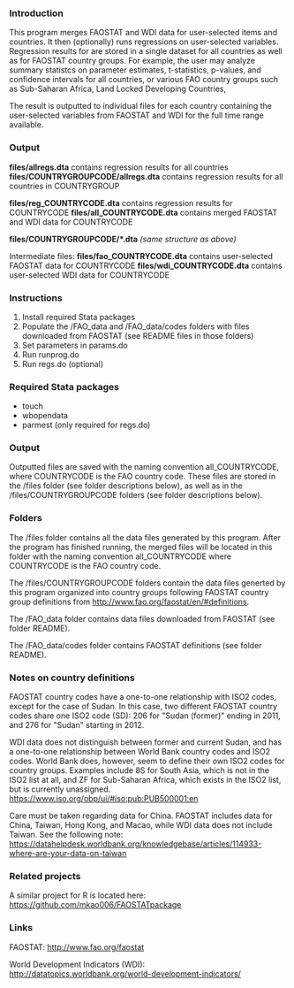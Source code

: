 ### Introduction

This program merges FAOSTAT and WDI data for user-selected items and countries.  It then (optionally) runs regressions on user-selected variables.  Regression results for are stored in a single dataset for all countries as well as for FAOSTAT country groups.  For example, the user may analyze summary statistcs on parameter estimates, t-statistics, p-values, and confidence intervals for all countries, or various FAO country groups such as Sub-Saharan Africa, Land Locked Developing Countries, 

 The result is outputted to individual files for each country containing the user-selected variables from FAOSTAT and WDI for the full time range available.

### Output

**files/allregs.dta** contains regression results for all countries
**files/COUNTRYGROUPCODE/allregs.dta** contains regression results for all countries in COUNTRYGROUP

**files/reg_COUNTRYCODE.dta** contains regression results for COUNTRYCODE
**files/all_COUNTRYCODE.dta** contains merged FAOSTAT and WDI data for COUNTRYCODE

**files/COUNTRYGROUPCODE/\*.dta** *(same structure as above)*

Intermediate files:
**files/fao_COUNTRYCODE.dta** contains user-selected FAOSTAT data for COUNTRYCODE
**files/wdi_COUNTRYCODE.dta** contains user-selected WDI data for COUNTRYCODE

### Instructions

1. Install required Stata packages
2. Populate the /FAO_data and /FAO_data/codes folders with files downloaded from FAOSTAT (see README files in those folders)
3. Set parameters in params.do
4. Run runprog.do
5. Run regs.do (optional)

### Required Stata packages

- touch
- wbopendata
- parmest (only required for regs.do)

### Output

Outputted files are saved with the naming convention all_COUNTRYCODE, where COUNTRYCODE is the FAO country code. These files are stored in the /files folder (see folder descriptions below), as well as in the /files/COUNTRYGROUPCODE folders (see folder descriptions below).

### Folders

The /files folder contains all the data files generated by this program.  After the program has finished running, the merged files will be located in this folder with the naming convention all_COUNTRYCODE where COUNTRYCODE is the FAO country code.

The /files/COUNTRYGROUPCODE folders contain the data files generted by this program organized into country groups following FAOSTAT country group definitions from http://www.fao.org/faostat/en/#definitions.

The /FAO_data folder contains data files downloaded from FAOSTAT (see folder README).

The /FAO_data/codes folder contains FAOSTAT definitions (see folder README).

### Notes on country definitions

FAOSTAT country codes have a one-to-one relationship with ISO2 codes, except for the case of Sudan.  In this case, two different FAOSTAT country codes share one ISO2 code (SD): 206 for "Sudan (former)" ending in 2011, and 276 for "Sudan" starting in 2012.

WDI data does not distinguish between former and current Sudan, and has a one-to-one relationship between World Bank country codes and ISO2 codes.  World Bank does, however, seem to define their own ISO2 codes for country groups.  Examples include 8S for South Asia, which is not in the ISO2 list at all, and ZF for Sub-Saharan Africa, which exists in the ISO2 list, but is currently unassigned.
https://www.iso.org/obp/ui/#iso:pub:PUB500001:en

Care must be taken regarding data for China.  FAOSTAT includes data for China, Taiwan, Hong Kong, and Macao, while WDI data does not include Taiwan.  See the following note:
https://datahelpdesk.worldbank.org/knowledgebase/articles/114933-where-are-your-data-on-taiwan

### Related projects

A similar project for R is located here:
https://github.com/mkao006/FAOSTATpackage

### Links

FAOSTAT: http://www.fao.org/faostat

World Development Indicators (WDI): http://datatopics.worldbank.org/world-development-indicators/
